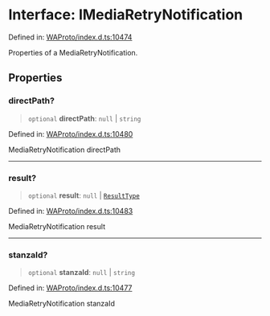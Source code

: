 # Interface: IMediaRetryNotification

Defined in: [WAProto/index.d.ts:10474](https://github.com/Fokusdotid/Baileys/blob/982cc5b3c62bfc7b56d2f8f8427b6c1a2dda856f/WAProto/index.d.ts#L10474)

Properties of a MediaRetryNotification.

## Properties

### directPath?

> `optional` **directPath**: `null` \| `string`

Defined in: [WAProto/index.d.ts:10480](https://github.com/Fokusdotid/Baileys/blob/982cc5b3c62bfc7b56d2f8f8427b6c1a2dda856f/WAProto/index.d.ts#L10480)

MediaRetryNotification directPath

***

### result?

> `optional` **result**: `null` \| [`ResultType`](../namespaces/MediaRetryNotification/enumerations/ResultType.md)

Defined in: [WAProto/index.d.ts:10483](https://github.com/Fokusdotid/Baileys/blob/982cc5b3c62bfc7b56d2f8f8427b6c1a2dda856f/WAProto/index.d.ts#L10483)

MediaRetryNotification result

***

### stanzaId?

> `optional` **stanzaId**: `null` \| `string`

Defined in: [WAProto/index.d.ts:10477](https://github.com/Fokusdotid/Baileys/blob/982cc5b3c62bfc7b56d2f8f8427b6c1a2dda856f/WAProto/index.d.ts#L10477)

MediaRetryNotification stanzaId
